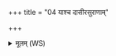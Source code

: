 +++
title = "04 याश्च दासीरसुराणाम्"

+++
<details><summary>मूलम् (WS)</summary>

याश्च दासीरसुराणां मनुष्येभ्यश्च याः कृताः ।  
उभयीस्ताः परा यन्तु परावती नवतिं नाव्या अति ॥ ४ ॥
</details>